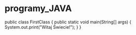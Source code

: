 # programy_JAVA
public class FirstClass {
	public static void main(String[] args) {
		System.out.print("Witaj Świecie!");
	}
}

